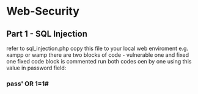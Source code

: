 # Web-Security
## Part 1 - SQL Injection
refer to sql_injection.php
copy this file to your local web enviroment e.g. xampp or wamp
there are two blocks of code - vulnerable one and fixed one
fixed code block is commented
run both codes oen by one using this value in password field: 
### pass' OR 1=1#
